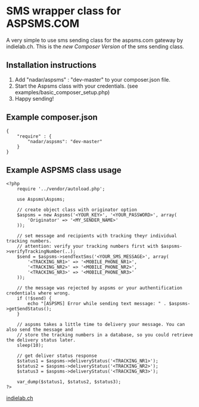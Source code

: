 SMS wrapper class for ASPSMS.COM
================

A very simple to use sms sending class for the aspsms.com gateway by indielab.ch. This is the _new Composer Version_ of the sms sending class.

Installation instructions
-------------------------

1. Add "nadar/aspsms" : "dev-master" to your composer.json file.
2. Start the Aspsms class with your credentials. (see examples/basic_composer_setup.php)
3. Happy sending!

Example composer.json
------------

    {
        "require" : {
            "nadar/aspsms": "dev-master"
        }
    }

Example ASPSMS class usage
-----------

    <?php
        require '../vendor/autoload.php';

        use Aspsms\Aspsms;

        // create object class with originator option
        $aspsms = new Aspsms('<YOUR_KEY>', '<YOUR_PASSWORD>', array(
            'Originator' => '<MY_SENDER_NAME>'
        ));

        // set message and recipients with tracking theyr individual tracking numbers.
        // attention: verify your tracking numbers first with $aspsms->verifyTrackingNumber(..);
        $send = $aspsms->sendTextSms('<YOUR_SMS_MESSAGE>', array(
            '<TRACKING_NR1>' => '<MOBILE_PHONE_NR1>',
            '<TRACKING_NR2>' => '<MOBILE_PHONE_NR2>',
            '<TRACKING_NR3>' => '<MOBILE_PHONE_NR3>'
        ));

        // the message was rejected by aspsms or your authentification credentials where wrong.
        if (!$send) {
            echo "[ASPSMS] Error while sending text message: " . $aspsms->getSendStatus();
        }

        // aspsms takes a little time to delivery your message. You can also send the message and
        // store the tracking numbers in a database, so you could retrieve the delivery status later.
        sleep(10);

        // get deliver status response
        $status1 = $aspsms->deliveryStatus('<TRACKING_NR1>');
        $status2 = $aspsms->deliveryStatus('<TRACKING_NR2>');
        $status3 = $aspsms->deliveryStatus('<TRACKING_NR3>');

        var_dump($status1, $status2, $status3);
    ?>

[indielab.ch](www.indielab.ch)
